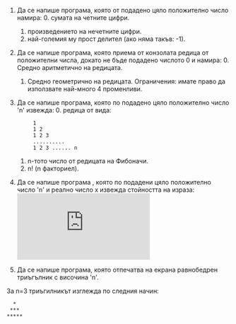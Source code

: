 1. Да се напише програма, която от подадено цяло положително число намира:
   0. сумата на четните цифри.
   1. произведението на нечетните цифри.
   2. най-големия му прост делител (ако няма такъв: -1).
2. Да се напише програма, която приема от конзолата редица от положителни числа, докато не бъде подадено числото 0 и намира:
   0. Средно аритметично на редицата.
   1. Средно геометрично на редицата.
Ограничения: имате право да използвате най-много 4 променливи.
3. Да се напише програма, която по подадено цяло положително число 'n' извежда:
   0.  редица от вида:
   
            1
            1 2
            1 2 3
            ..........
            1 2 3 ...... n
   

   1. n-тото число от редицата на Фибоначи.
   2. n! (n факториел).
4. Да се напише програма , която по подадени
   цяло положително число 'n' и реално число x извежда стойността на израза:  
   ![equation](http://www.sciweavers.org/tex2img.php?eq=%5Cfrac%7Bx%7D%7Bx%5E%7B2%7D%20%2B%20%5Cfrac%7B2%7D%7Bx%5E%7B2%7D%20%2B%20%5Cfrac%7B4%7D%7Bx%5E%7B2%7D%20%2B%20%5Cfrac%7B8%7D%0A%7B%5Cfrac%7B...%7D%7Bx%5E%7B2%7D%20%2B%20%5Cfrac%7B2%5E%7Bn%7D%7D%7Bx%5E%7B2%7D%7D%7D%7D%7D%7D%7D&bc=White&fc=Black&im=jpg&fs=12&ff=arev&edit=0)  
5. Да се напише програма, която отпечатва на екрана равнобедрен триъгълник с височина 'n'.

За n=3 триъгилникът изглежда по следния начин:

      *
     ***
    *****   
